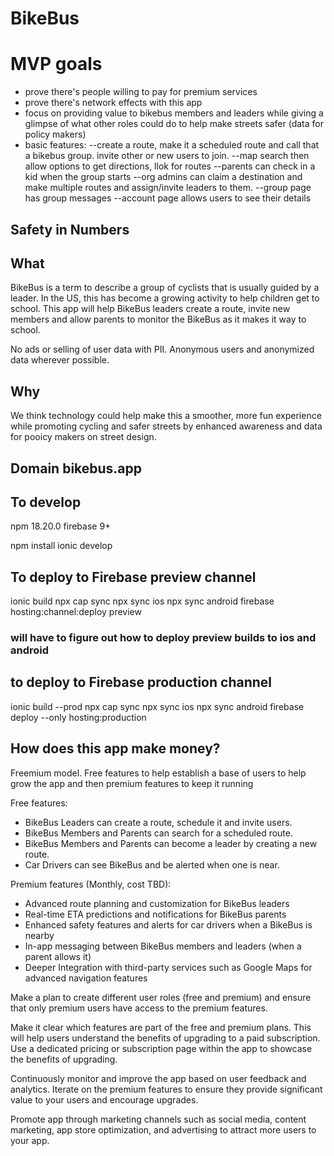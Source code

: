 # BikeBus

# MVP goals

- prove there's people willing to pay for premium services
- prove there's network effects with this app
- focus on providing value to bikebus members and leaders while giving a glimpse of what other roles could do to help make streets safer (data for policy makers)
- basic features: 
--create a route, make it a scheduled route and call that a bikebus group. invite other or new users to join. 
--map search then allow options to get directions, llok for routes
--parents can check in a kid when the group starts
--org admins can claim a destination and make multiple routes and assign/invite leaders to them. 
--group page has group messages
--account page allows users to see their details

## Safety in Numbers

## What

BikeBus is a term to describe a group of cyclists that is usually guided by a leader. In the US, this has become a growing activity to help children get to school. This app will help BikeBus leaders create a route, invite new members and allow parents to monitor the BikeBus as it makes it way to school.

No ads or selling of user data with PII. Anonymous users and anonymized data wherever possible.  

## Why

We think technology could help make this a smoother, more fun experience while promoting cycling and safer streets by enhanced awareness and data for pooicy makers on street design.

## Domain bikebus.app

## To develop

npm 18.20.0
firebase 9+

npm install
ionic develop

## To deploy to Firebase preview channel

ionic build
npx cap sync
npx sync ios
npx sync android
firebase hosting:channel:deploy preview

### will have to figure out how to deploy preview builds to ios and android

## to deploy to Firebase production channel

ionic build --prod
npx cap sync
npx sync ios
npx sync android
firebase deploy --only hosting:production

## How does this app make money?

Freemium model. Free features to help establish a base of users to help grow the app and then premium features to keep it running

Free features:

- BikeBus Leaders can create a route, schedule it and invite users.
- BikeBus Members and Parents can search for a scheduled route.
- BikeBus Members and Parents can become a leader by creating a new route.
- Car Drivers can see BikeBus and be alerted when one is near.

Premium features (Monthly, cost TBD):

- Advanced route planning and customization for BikeBus leaders
- Real-time ETA predictions and notifications for BikeBus parents
- Enhanced safety features and alerts for car drivers when a BikeBus is nearby
- In-app messaging between BikeBus members and leaders (when a parent allows it)
- Deeper Integration with third-party services such as Google Maps for advanced navigation features

Make a plan to create different user roles (free and premium) and ensure that only premium users have access to the premium features.

Make it clear which features are part of the free and premium plans. This will help users understand the benefits of upgrading to a paid subscription. Use a dedicated pricing or subscription page within the app to showcase the benefits of upgrading.

Continuously monitor and improve the app based on user feedback and analytics. Iterate on the premium features to ensure they provide significant value to your users and encourage upgrades.

Promote app through marketing channels such as social media, content marketing, app store optimization, and advertising to attract more users to your app.


